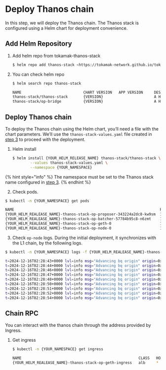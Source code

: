 # Deploy Thanos chain

In this step, we will deploy the Thanos chain. The Thanos stack is configured using a Helm chart for deployment convenience.

## Add Helm Repository

1.  Add helm repo from tokamak-thanos-stack

    ```bash
    $ helm repo add thanos-stack <https://tokamak-network.github.io/tokamak-thanos-stack>
    ```
2.  You can check helm repo

    ```bash
    $ helm search repo thanos-stack

    NAME                            CHART VERSION   APP VERSION     DESCRIPTION
    thanos-stack/thanos-stack       {VERSION}                       A Helm chart to deploy Thanos stack
    thanos-stack/op-bridge          {VERSION}                       A Helm chart to deploy Optimistic bridge
    ```

## Deploy Thanos chain

To deploy the Thanos chain using the Helm chart, you’ll need a file with the chart parameters. We’ll use the `thanos-stack-values.yaml` file created in [step 3](https://www.notion.so/Building-AWS-infra-with-terraform-99b7d31fae274c06b1f44b14a14c42e3?pvs=21) to proceed with the deployment.

1.  Helm install

    ```bash
    $ helm install {YOUR_HELM_RELEASE_NAME} thanos-stack/thanos-stack \
    		--values thanos-stack-values.yaml \
    		--namespace {YOUR_NAMESPACE}
    ```

{% hint style="info" %}
The namespace must be set to the Thanos stack name configured in [step 3](https://www.notion.so/Building-AWS-infra-with-terraform-99b7d31fae274c06b1f44b14a14c42e3?pvs=21).
{% endhint %}

2. Check pods.

```bash
$ kubectl -n {YOUR_NAMESPACE} get pods

NAME                                                                  READY   STATUS    RESTARTS   AGE
{YOUR_HELM_REALEASE_NAME}-thanos-stack-op-proposer-343224a2dc8-kw9sm  1/1     Running   0          15m
{YOUR_HELM_REALEASE_NAME}-thanos-stack-op-batcher-57784b95c8-n6zmt    1/1     Running   0          15m
{YOUR_HELM_REALEASE_NAME}-thanos-stack-op-geth-0                      1/1     Running   0          15m
{YOUR_HELM_REALEASE_NAME}-thanos-stack-op-node-0                      1/1     Running   0          15m
```

3. Check `op-node` logs. During the initial deployment, it synchronizes with the L1 chain, by the following logs.

```bash
$ kubectl -n {YOUR_NAMESPACE} logs -f {YOUR_HELM_REALEASE_NAME}-thanos-stack-op-node-0

t=2024-12-16T02:28:43+0000 lvl=info msg="Advancing bq origin" origin=0xfe71755a024cbd36b7b5bc051b7529f5b1c6fdf0765e2084d72870f410b3ce98:7287497 originBehind=false
t=2024-12-16T02:28:44+0000 lvl=info msg="Advancing bq origin" origin=0x82a7a5dd8b09226fd7b4a5c77b1aca55cc0778e695f1de1f9ada16b3ae96e3b6:7287498 originBehind=false
t=2024-12-16T02:28:46+0000 lvl=info msg="Advancing bq origin" origin=0xd3381dbfb2c8bb744d8e7c3a5da3f6fdf8127c4bbd2f983e6fe08040f5b90f9b:7287499 originBehind=false
t=2024-12-16T02:28:47+0000 lvl=info msg="Advancing bq origin" origin=0xcf5e9c66d7bf78dea7dc32ad73c80a8e4c6b35110f170c38545260364d4143f3:7287500 originBehind=false
t=2024-12-16T02:28:48+0000 lvl=info msg="Advancing bq origin" origin=0x94712bc35fa4a38f7028de2f65ae438d7fa681391434bf94f5bf060f42d51736:7287501 originBehind=false
t=2024-12-16T02:28:50+0000 lvl=info msg="Advancing bq origin" origin=0x5756eca87dd60f4cc1519a15a0ea2e4746faa5ca4a56457c7b9fd8cb72080ff4:7287502 originBehind=false
t=2024-12-16T02:28:51+0000 lvl=info msg="Advancing bq origin" origin=0x63d92d6b4115bba5f04223f8e6e5552105228adefe23abf6011dcde2daeab62c:7287503 originBehind=false
t=2024-12-16T02:28:52+0000 lvl=info msg="Advancing bq origin" origin=0xf9d619fb930fec707e93017a6c55cefb70aaf8e92c52766790299dafd402f55f:7287504 originBehind=false
t=2024-12-16T02:28:54+0000 lvl=info msg="Advancing bq origin" origin=0x89d282d1b84328ee5cc09339e4cb9f0074a74915a2509694a2aed1e5a624e0c8:7287505 originBehind=false
```

## Chain RPC

You can interact with the thanos chain through the address provided by Ingress.

1.  Get ingress

    ```bash
    $ kubectl -n {YOUR_NAMESPACE} get ingress

    NAME                                                     CLASS   HOSTS   ADDRESS                                                             PORTS   AGE
    {YOUR_HELM_REALEASE_NAME}-thanos-stack-op-geth-ingress   alb     *       k8s-opgeth-dc725455d2-1354467471.ap-northeast-2.elb.amazonaws.com   80      3m49s
    ```
